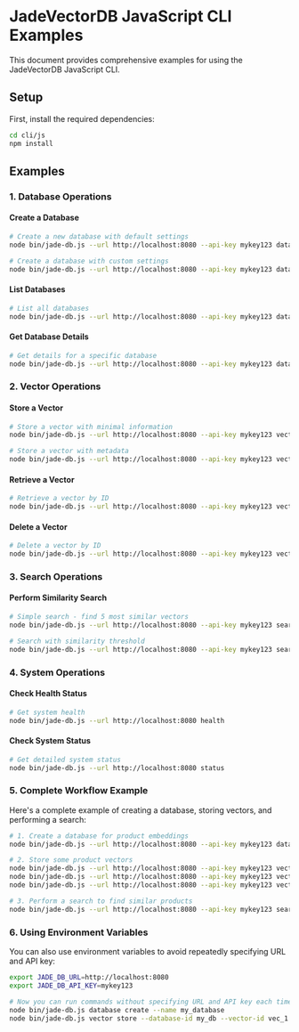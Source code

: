 # JadeVectorDB JavaScript CLI Examples

This document provides comprehensive examples for using the JadeVectorDB JavaScript CLI.

## Setup

First, install the required dependencies:

```bash
cd cli/js
npm install
```

## Examples

### 1. Database Operations

#### Create a Database
```bash
# Create a new database with default settings
node bin/jade-db.js --url http://localhost:8080 --api-key mykey123 database create --name my_database

# Create a database with custom settings
node bin/jade-db.js --url http://localhost:8080 --api-key mykey123 database create --name product_embeddings --description "Database for product embeddings" --dimension 768 --index-type HNSW
```

#### List Databases
```bash
# List all databases
node bin/jade-db.js --url http://localhost:8080 --api-key mykey123 database list
```

#### Get Database Details
```bash
# Get details for a specific database
node bin/jade-db.js --url http://localhost:8080 --api-key mykey123 database get my_database_id
```

### 2. Vector Operations

#### Store a Vector
```bash
# Store a vector with minimal information
node bin/jade-db.js --url http://localhost:8080 --api-key mykey123 vector store --database-id my_db --vector-id vec_1 --values "[0.1, 0.2, 0.3, 0.4]"

# Store a vector with metadata
node bin/jade-db.js --url http://localhost:8080 --api-key mykey123 vector store --database-id my_db --vector-id vec_2 --values "[0.5, 0.6, 0.7, 0.8]" --metadata '{"category": "electronics", "price": 299.99}'
```

#### Retrieve a Vector
```bash
# Retrieve a vector by ID
node bin/jade-db.js --url http://localhost:8080 --api-key mykey123 vector retrieve --database-id my_db --vector-id vec_1
```

#### Delete a Vector
```bash
# Delete a vector by ID
node bin/jade-db.js --url http://localhost:8080 --api-key mykey123 vector delete --database-id my_db --vector-id vec_1
```

### 3. Search Operations

#### Perform Similarity Search
```bash
# Simple search - find 5 most similar vectors
node bin/jade-db.js --url http://localhost:8080 --api-key mykey123 search --database-id my_db --query-vector "[0.25, 0.35, 0.45, 0.55]" --top-k 5

# Search with similarity threshold
node bin/jade-db.js --url http://localhost:8080 --api-key mykey123 search --database-id my_db --query-vector "[0.25, 0.35, 0.45, 0.55]" --top-k 10 --threshold 0.7
```

### 4. System Operations

#### Check Health Status
```bash
# Get system health
node bin/jade-db.js --url http://localhost:8080 health
```

#### Check System Status
```bash
# Get detailed system status
node bin/jade-db.js --url http://localhost:8080 status
```

### 5. Complete Workflow Example

Here's a complete example of creating a database, storing vectors, and performing a search:

```bash
# 1. Create a database for product embeddings
node bin/jade-db.js --url http://localhost:8080 --api-key mykey123 database create --name product_db --description "Product embeddings database" --dimension 4 --index-type HNSW

# 2. Store some product vectors
node bin/jade-db.js --url http://localhost:8080 --api-key mykey123 vector store --database-id product_db --vector-id laptop_1 --values "[0.8, 0.2, 0.1, 0.9]" --metadata '{"name": "UltraBook Pro", "category": "laptop", "price": 1299.99}'
node bin/jade-db.js --url http://localhost:8080 --api-key mykey123 vector store --database-id product_db --vector-id phone_1 --values "[0.9, 0.1, 0.8, 0.2]" --metadata '{"name": "SmartPhone X", "category": "phone", "price": 899.99}'
node bin/jade-db.js --url http://localhost:8080 --api-key mykey123 vector store --database-id product_db --vector-id tablet_1 --values "[0.7, 0.3, 0.6, 0.4]" --metadata '{"name": "Tablet Max", "category": "tablet", "price": 649.99}'

# 3. Perform a search to find similar products
node bin/jade-db.js --url http://localhost:8080 --api-key mykey123 search --database-id product_db --query-vector "[0.85, 0.15, 0.75, 0.25]" --top-k 5
```

### 6. Using Environment Variables

You can also use environment variables to avoid repeatedly specifying URL and API key:

```bash
export JADE_DB_URL=http://localhost:8080
export JADE_DB_API_KEY=mykey123

# Now you can run commands without specifying URL and API key each time
node bin/jade-db.js database create --name my_database
node bin/jade-db.js vector store --database-id my_db --vector-id vec_1 --values "[0.1, 0.2, 0.3, 0.4]"
```